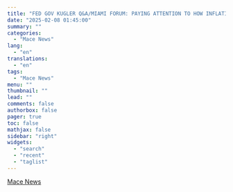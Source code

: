 ```yaml
---
title: "FED GOV KUGLER Q&A/MIAMI FORUM: PAYING ATTENTION TO HOW INFLATION RATE HAS 'FIRMED  A LITTLE BIT' IN PAST FEW MOS; 'MAKES SENSE' TO HOLD RATES STEADY"
date: "2025-02-08 01:45:00"
summary: ""
categories:
  - "Mace News"
lang:
  - "en"
translations:
  - "en"
tags:
  - "Mace News"
menu: ""
thumbnail: ""
lead: ""
comments: false
authorbox: false
pager: true
toc: false
mathjax: false
sidebar: "right"
widgets:
  - "search"
  - "recent"
  - "taglist"
---
```




[Mace News](https://www.tradingview.com/news/macenews:2e00f3760094b:0-fed-gov-kugler-q-a-miami-forum-paying-attention-to-how-inflation-rate-has-firmed-a-little-bit-in-past-few-mos-makes-sense-to-hold-rates-steady/)
